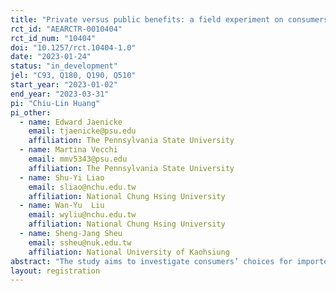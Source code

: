 ```yaml
---
title: "Private versus public benefits: a field experiment on consumers' willingness to pay for organic and local food. "
rct_id: "AEARCTR-0010404"
rct_id_num: "10404"
doi: "10.1257/rct.10404-1.0"
date: "2023-01-24"
status: "in_development"
jel: "C93, Q180, Q190, Q510"
start_year: "2023-01-02"
end_year: "2023-03-31"
pi: "Chiu-Lin Huang"
pi_other:
  - name: Edward Jaenicke
    email: tjaenicke@psu.edu
    affiliation: The Pennsylvania State University
  - name: Martina Vecchi
    email: mmv5343@psu.edu
    affiliation: The Pennsylvania State University
  - name: Shu-Yi Liao
    email: sliao@nchu.edu.tw
    affiliation: National Chung Hsing University
  - name: Wan-Yu  Liu
    email: wyliu@nchu.edu.tw
    affiliation: National Chung Hsing University
  - name: Sheng-Jang Sheu
    email: ssheu@nuk.edu.tw
    affiliation: National University of Kaohsiung
abstract: "The study aims to investigate consumers’ choices for imported organic and local food to help separate motivations based on perceived health and food-safety (private) benefits versus environmental (public) benefits. Specifically, we will conduct a field experiment in supermarkets and farmers’ markets in Taiwan to investigate how information on the private and public benefits of organic and local food respectively affect consumers’ willingness to pay for potatoes."
layout: registration
---
```


